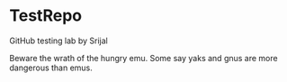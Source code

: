# TestRepo
GitHub testing lab by Srijal

Beware the wrath of the hungry emu.
Some say yaks and gnus are more dangerous than emus.
